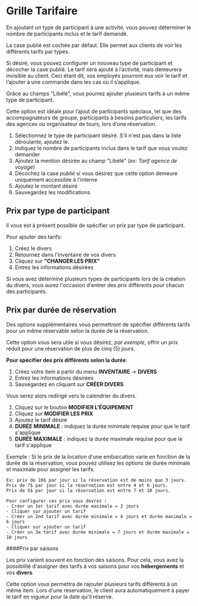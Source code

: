 
# Grille Tarifaire


En ajoutant un type de participant à une activité, vous pouvez déterminer le nombre de participants inclus et le tarif demandé. 

La case publié est cochée par défaut. Elle permet aux clients de voir les différents tarifs par types. 

Si désiré, vous pouvez configurer un nouveau type de participant et décocher la case publié. Le tarif sera ajouté à l’activité, mais demeurera invisible au client. Ceci étant dit, vos employés pourront eux voir le tarif et l’ajouter à une commande dans les cas où il s’applique.

Grâce au champs "Libélé", vous pourrez ajouter plusieurs tarifs à un même type de participant. 

Cette option est idéale pour l’ajout de participants spéciaux, tel que des accompagnateurs de groupe, participants à besoins particuliers, les tarifs des agences ou organisateur de tours, lors d’une réservation. 


1. Sélectionnez le type de participant désiré. S'il n'est pas dans la liste déroulante, ajoutez le. 
2. Indiquez le nombre de participants inclus dans le tarif que vous voulez demander
3. Ajoutez la mention désirée au champ "Libélé" (*ex: Tarif agence de voyage*)
4. Décochez la case *publié* si vous désirez que cette option demeure uniquement accessible à l'interne
5. Ajoutez le montant désiré
6. Sauvegardez les modifications


## Prix par type de participant

Il vous est à présent possible de spécifier un prix par type de participant. 

Pour ajouter des tarifs:
1. Créez le divers
2. Retournez dans l'inventaire de vos divers
3. Cliquez sur **"CHANGER LES PRIX"**
4. Entrez les informations désirées 

Si vous avez déterminé plusieurs types de participants lors de la création du divers, vous aurez l'occasion d'entrer des prix différents pour chacun des participants. 


## Prix par durée de réservation

Des options supplémentaires vous permettront de spécifier différents tarifs pour un même réservable selon la durée de la réservation. 

Cette option vous sera utile si vous désirez, *par exemple*, offrir un prix réduit pour une réservation de plus de cinq (5) jours. 

**Pour spécifier des prix différents selon la durée**:
1. Créez votre item à partir du menu **INVENTAIRE** -> **DIVERS**
2. Entrez les informations désirées 
3. Sauvegardez en cliquant sur **CRÉER DIVERS**

Vous serez alors redirigé vers le calendrier du divers.
1. Cliquez sur le bouton **MODIFIER L'ÉQUIPEMENT**
2. Cliquez sur **MODIFIER LES PRIX**
3. Ajoutez le tarif désiré
4. **DURÉE MINIMALE** : indiquez la durée minimale requise pour que le tarif s'applique
5. **DURÉE MAXIMALE** : indiquez la durée maximale requise pour que le tarif s'applique

Exemple : Si le prix de la location d'une embarcation varie en fonction de la durée de la réservation, vous pouvez utilisez les options de durée minimale et maximale pour assigner les tarifs. 
  
    Ex: prix de 10$ par jour si la réservation est de moins que 3 jours. 
    Prix de 7$ par jour si la réservation est entre 4 et 6 jours. 
    Prix de 5$ par jour si la réservation est entre 7 et 10 jours.
    
    Pour configurer ces prix vous devrez : 
    - Créer un 1er tarif avec durée maximale = 3 jours
    - Cliquer sur ajouter un tarif
    - Créer un 2nd tarif avec durée minimale = 4 jours et durée maximale = 6 jours
    - Cliquer sur ajouter un tarif
    - Créer un 3e tarif avec durée minimale = 7 jours et durée maximale = 10 jours


####Prix par saisons

Les prix varient souvent en fonction des saisons. Pour cela, vous avez la possibilité d'assigner des tarifs à vos saisons pour vos **hébergements** et vos **divers**.

Cette option vous permettra de rajouter plusieurs tarifs différents à un même item. Lors d'une réservation, le client aura automatiquement à payer le tarif en vigueur pour la date qu'il réserve.
